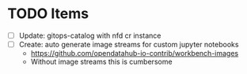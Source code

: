 # TODO Items

- [ ] Update: gitops-catalog with nfd cr instance
- [ ] Create: auto generate image streams for custom jupyter notebooks
  - https://github.com/opendatahub-io-contrib/workbench-images
  - Without image streams this is cumbersome